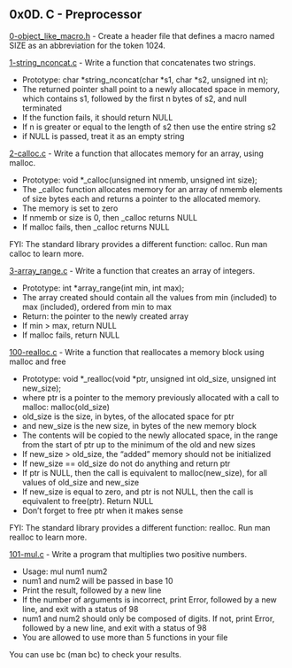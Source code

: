 ## 0x0D. C - Preprocessor

[0-object_like_macro.h](./0-object_like_macro.h) - Create a header file that defines a macro named SIZE as an abbreviation for the token 1024.

[1-string_nconcat.c](./1-string_nconcat.c) - Write a function that concatenates two strings.

- Prototype: char *string_nconcat(char *s1, char \*s2, unsigned int n);
- The returned pointer shall point to a newly allocated space in memory, which contains s1, followed by the first n bytes of s2, and null terminated
- If the function fails, it should return NULL
- If n is greater or equal to the length of s2 then use the entire string s2
- if NULL is passed, treat it as an empty string

[2-calloc.c](./2-calloc.c) - Write a function that allocates memory for an array, using malloc.

- Prototype: void \*\_calloc(unsigned int nmemb, unsigned int size);
- The \_calloc function allocates memory for an array of nmemb elements of size bytes each and returns a pointer to the allocated memory.
- The memory is set to zero
- If nmemb or size is 0, then \_calloc returns NULL
- If malloc fails, then \_calloc returns NULL

FYI: The standard library provides a different function: calloc. Run man calloc to learn more.

[3-array_range.c](./3-array_range.c) - Write a function that creates an array of integers.

- Prototype: int \*array_range(int min, int max);
- The array created should contain all the values from min (included) to max (included), ordered from min to max
- Return: the pointer to the newly created array
- If min > max, return NULL
- If malloc fails, return NULL

[100-realloc.c](./100-realloc.c) - Write a function that reallocates a memory block using malloc and free

- Prototype: void *\_realloc(void *ptr, unsigned int old_size, unsigned int new_size);
- where ptr is a pointer to the memory previously allocated with a call to malloc: malloc(old_size)
- old_size is the size, in bytes, of the allocated space for ptr
- and new_size is the new size, in bytes of the new memory block
- The contents will be copied to the newly allocated space, in the range from the start of ptr up to the minimum of the old and new sizes
- If new_size > old_size, the “added” memory should not be initialized
- If new_size == old_size do not do anything and return ptr
- If ptr is NULL, then the call is equivalent to malloc(new_size), for all values of old_size and new_size
- If new_size is equal to zero, and ptr is not NULL, then the call is equivalent to free(ptr). Return NULL
- Don’t forget to free ptr when it makes sense

FYI: The standard library provides a different function: realloc. Run man realloc to learn more.

[101-mul.c](./101-mul.c) - Write a program that multiplies two positive numbers.

- Usage: mul num1 num2
- num1 and num2 will be passed in base 10
- Print the result, followed by a new line
- If the number of arguments is incorrect, print Error, followed by a new line, and exit with a status of 98
- num1 and num2 should only be composed of digits. If not, print Error, followed by a new line, and exit with a status of 98
- You are allowed to use more than 5 functions in your file

You can use bc (man bc) to check your results.
